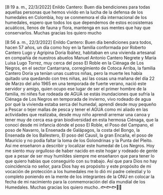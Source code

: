 [8:19 a. m., 22/3/2022] Enildo Cantero: Buen día bendiciones para todas aquellas personas que hemos vivido en la lucha de la defensa de los humedales en Colombia, hoy se conmemora el día internacional de los humedales, espero que todos los que dependemos de estos ecosistemas acuáticos, llenos de fauna y flora, mantenga en sus mentes que hay que conservarlos. Muchas gracias los quiero mucho

[8:56 a. m., 22/3/2022] Enildo Cantero: Buen día bendiciones para todos, hacen 57 años, un día como hoy en la familia conformada por Roberto Cantero Lugo y Agripina Doria Ibáñez, habitaban en una vivienda artesanal en compañía de nuestros abuelos Manuel Antonio Cantero Negrete y María Luisa Lugo Torrez, muy cerca del poso El Roble en la Ciénaga de Los Negros, en el sector Cantarrana, corregímiento de Cotoca Arriba, la familia Cantero Doria ya tenían unas cuatros niñas, pero la muerte les había quitado una quedando con tres niñas, así las cosas una mañana del día 22 de Marzo del año 1965 en una temporada de fuerte verano, nació este servidor y amigo, quien ocupo ese lugar de ser el primer hombre de la familia, mi niñes fue rodeada de AGUA se estás inundaciones que sufría la Ciénaga de Los Negros en temporada de invierno, vivo rodeado de agua por qué la vivienda estaba serca del humedal, aprendí desde muy pequeño a Pescar o tejer mallas de pesca y tener el AGUA como mi aliado en las actividades que  realizaba, desde muy niño aprendí arremar una canoa y tener muy de cerca esa gran biodiversidad en esta hermosa Ciénaga, que la conocí desde mi infancia dónde el poso El Roble, el Poso del Campano, el poso de Navarro, la Ensenada de Galápagos, la costa del Bongo, la Ensenada de los Ballestero, El poso del Causil, la gran Encaña, el poso de Mauricio y no podía faltar la loma de los Golondrinas y la Punta del Pleito. Así me enseñaron a describir y localizar este humedal de Los Negros. Hoy me siento muy orgulloso de haber nacido en este hogar y rodeado de gente que a pesar de ser muy humildes siempre me enseñaron que para tener lo que quiero habías que conseguirlo con su trabajo. Así que para Dios no hay coincidencia no señor, para Dios hay es propósito y este propósito de mi vocación de protección a los humedales me lo dió mi padre celestial y lo completo poniendo en la mente de los integrantes de la ONU en colocar la fecha de mi nacimiento para la conmemoración del día mundial de los Humedales. Muchas gracias los quiero mucho..🐟🐟🐟👍🏻